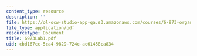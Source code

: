 ```yaml
---
content_type: resource
description: ''
file: https://ol-ocw-studio-app-qa.s3.amazonaws.com/courses/6-973-organic-optoelectronics-spring-2003/cbd167cc5ca49829724cac61458ca834_6973Lab1.pdf
file_type: application/pdf
resourcetype: Document
title: 6973Lab1.pdf
uid: cbd167cc-5ca4-9829-724c-ac61458ca834
---
```

